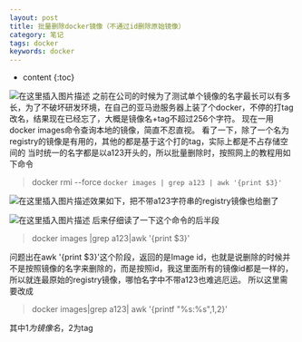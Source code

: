 ```yaml
---
layout: post
title: 批量删除docker镜像（不通过id删除原始镜像）
category: 笔记
tags: docker
keywords: docker
---
```


* content
{:toc}

![在这里插入图片描述](https://img-blog.csdnimg.cn/20190720182910194.png?x-oss-process=image/watermark,type_ZmFuZ3poZW5naGVpdGk,shadow_10,text_aHR0cHM6Ly9ibG9nLmNzZG4ubmV0L2ppYW5ncGgxMDAx,size_16,color_FFFFFF,t_70)
之前在公司的时候为了测试单个镜像的名字最长可以有多长，为了不破坏研发环境，在自己的亚马逊服务器上装了个docker，不停的打tag改名，结果现在已经忘了，大概是镜像名+tag不超过256个字符。
现在一用docker images命令查询本地的镜像，简直不忍直视。
看了一下，除了一个名为registry的镜像是有用的，其他的都是基于这个打的tag，实际上都是不占存储空间的
当时统一的名字都是以a123开头的，所以批量删除时，按照网上的教程用如下命令

> docker rmi --force `docker images | grep a123 | awk '{print $3}'`


![在这里插入图片描述](https://img-blog.csdnimg.cn/20190720184619788.png)效果如下，把不带a123字符串的registry镜像也给删了

![在这里插入图片描述](https://img-blog.csdnimg.cn/20190720183523486.png?x-oss-process=image/watermark,type_ZmFuZ3poZW5naGVpdGk,shadow_10,text_aHR0cHM6Ly9ibG9nLmNzZG4ubmV0L2ppYW5ncGgxMDAx,size_16,color_FFFFFF,t_70)
后来仔细读了一下这个命令的后半段

> docker images |grep a123|awk  '{print $3}'

问题出在awk '{print $3}'这个阶段，返回的是Image id，也就是说删除的时候并不是按照镜像的名字来删除的，而是按照id，我这里面所有的镜像id都是一样的，所以就连最原始的registry镜像，哪怕名字中不带a123也难逃厄运。
所以这里需要改成

> docker images|grep a123| awk '{printf "%s:%s",$1,$2}'

其中$1为镜像名，$2为tag